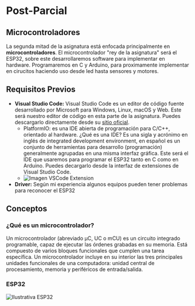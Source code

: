# Post-Parcial 

## Microcontroladores



La segunda mitad de la asignatura está enfocada principalmente en **microcontroladores**. El microcontrolador "rey de la asignatura" será el ESP32, sobre este desarrollaremos software para implementar en hardware. Programaremos en C y Arduino, para proximamente implementar en cirucitos haciendo uso desde led hasta sensores y motores. 

## Requisitos Previos

- **Visual Studio Code:** Visual Studio Code es un editor de código fuente desarrollado por Microsoft para Windows, Linux, macOS y Web. Este será nuestro editor de código en esta parte de la asignatura. Puedes descargarlo directamente desde su [sitio oficial](https://code.visualstudio.com/download).
    - PlatformIO: es una IDE abierta de programación para C/C++, orientado al hardware. ¿Qué es una IDE? Es una sigla y acrónimo en inglés de integrated development environment, en español es un conjunto de herramientas para desarrollo (programación) generalmente agrupadas en una misma interfaz gráfica. Este será el IDE que usaremos para programar el ESP32 tanto en C como en Arduino. Puedes decargarlo desde la interfaz de extensiones de Visual Studio Code. 
    - ![Imagen VSCode Extension](https://i.ytimg.com/vi/JG-2fLCjy6s/maxresdefault.jpg?sqp=-oaymwEmCIAKENAF8quKqQMa8AEB-AH-CYAC0AWKAgwIABABGGUgZShlMA8=&rs=AOn4CLBKRnc_vetOtNj1sgzrLO4ieTOnSA)
- **Driver:** Según mi experiencia algunos equipos pueden tener problemas para reconocer el ESP32


## Conceptos 

### ¿Qué es un microcontrolador?

Un microcontrolador (abreviado µC, UC o mCU) es un circuito integrado programable, capaz de ejecutar las órdenes grabadas en su memoria. Está compuesto de varios bloques funcionales que cumplen una tarea específica. Un microcontrolador incluye en su interior las tres principales unidades funcionales de una computadora: unidad central de procesamiento, memoria y periféricos de entrada/salida.


### ESP32

![Ilustrativa ESP32](https://www.electronicajapon.com/catalog/images/ESP32.png)




